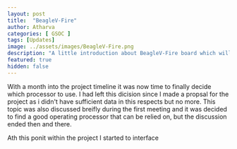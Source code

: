 ```yaml
---
layout: post
title:  "BeagleV-Fire"
author: Atharva
categories: [ GSOC ]
tags: [Updates]
image: ../assets/images/BeagleV-Fire.png
description: "A little introduction about BeagleV-Fire board which will be used during my GSOC project"
featured: true
hidden: false
---
```


With a month into the project timeline it was now time to finally decide which processor to use. I had left this dicision since I made a propsal for the project as i didn't have sufficient data in this respects but no more. This topic was also discussed breifly during the first meeting and it was decided to find a good operating processor that can be relied on, but the discussion ended then and there.

Ath this ponit within the project I started to interface 